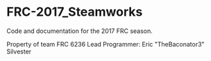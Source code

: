 # FRC-2017_Steamworks
Code and documentation for the 2017 FRC season.

Property of team FRC 6236
Lead Programmer: Eric "TheBaconator3" Silvester

